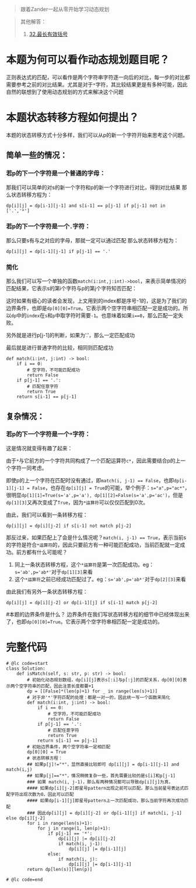 > 跟着Zander一起从零开始学习动态规划

> 其他解答：
> 1. [32.最长有效括号](https://leetcode-cn.com/problems/longest-valid-parentheses/solution/dong-tai-gui-hua-cong-ling-kai-shi-zui-c-kxik/)

# 本题为何可以看作动态规划题目呢？
正则表达式的匹配，可以看作是两个字符串字符逐一向后的对比，每一步的对比都需要参考之前的对比结果。尤其是对于`*`字符，其比较结果更是有多种可能，因此自然的联想到了使用动态规划的方式来解决这个问题

# 本题状态转移方程如何提出？
本题的状态转移方式十分多样，我们可以从p的新一个字符开始来思考这个问题。

## 简单一些的情况：

### 若p的下一个字符是一个普通的字母：
那我们可以简单的对s的新一个字符和p的新一个字符进行对比，得到对比结果
那么状态转移方程为：
```
dp[i][j] = dp[i-1][j-1] and s[i-1] == p[j-1] if p[j-1] not in ['.','*']
```

### 若p的下一个字符是一个`.`字符：
那么只要s有与之对应的字母，那就一定可以通过匹配
那么状态转移方程为：
```
dp[i][j] = dp[i-1][j-1] if p[j-1] == '.'
```

### 简化
那么我们可以写一个单独的函数`match(i:int,j:int)->bool`，来表示简单情况的匹配结果，它表示s的第i个字符与p的第j个字符知否匹配：

这时如果有细心的读者会发现，上文用到的index都是序号-1的，这是为了我们的边界条件，也即是`dp[0][0]=True`。它表示两个空字符串相匹配一定是成功的。所以`dp`中的`index`在`s`和`p`中取字符时需要`-1`。也意味着如果`i==0`，那么匹配一定失败。

另外就是进行p[j-1]的判断，如果为'.'，那么一定匹配成功

最后就是进行普通字符的比较，相同则匹配成功

```
def match(i:int, j:int) -> bool:
    if i == 0:
        # 空字符，不可能匹配成功
        return False
    if p[j-1] == '.':
        # 匹配任意字符
        return True
    return s[i-1] == p[j-1]
```

## 复杂情况：

### 若p的下一个字符是一个`*`字符：
这是情况就变得有趣了起来：

由于`*`与它前方的一个字符共同构成了一个匹配运算符`c*`，因此需要结合p的上一个字符一同考虑。

即使p的上一个字符在匹配时没有通过，即`match(i, j-1) == False`，也即`dp[i-1][j-1] = False`，也存在`dp[i][j] = True`的可能，举个例子：`s="a",p="ac*"`，很明显`dp[1][1]=True(s='a',p='a'), dp[1][2]=False(s='a',p='ac')`，但是`dp[1][3]`又再次变成了`True`，因为`*运算符`可以仅仅匹配到0次。

由此，我们可以看到一条转移方程：
```
dp[i][j] = dp[i][j-2] if s[i-1] not match p[j-2]
```

那反过来，如果匹配上了会是什么情况呢？`match(i, j-1) == True`，表示当前s的字符是符合`*运算符`的，因此只要前方有一种可能匹配成功，当前匹配就一定成功。前方都有什么可能呢？
1. 同上一条状态转移方程，这个`*运算符`是第一次匹配成功。eg：`s='ab',p='ab*'`对于`dp[1][3]`来看
2. 这个`*运算符`之前已经成功匹配过了。eg：`s='ab',p='ab*'`对于`dp[2][3]`来看

由此我们有另外一条状态转移方程：
```
dp[i][j] = dp[i][j-2] or dp[i-1][j] if s[i-1] match p[j-2]
```

#本题的边界条件是什么？
边界条件在我们写状态转移方程的细节中已经体现出来了，也即`dp[0][0]=True`。它表示两个空字符串相匹配一定是成功的。


# 完整代码
```
# @lc code=start
class Solution:
    def isMatch(self, s: str, p: str) -> bool:
        # 初始化动态规划数组，dp[i][j]表示s[:i]与p[:j]的匹配关系，dp[0][0]表示两个空字符串的匹配，因此注意长度都要+1
        dp = [[False]*(len(p)+1) for _ in range(len(s)+1)]
        # 对于非'*'字符匹配的处理：都是一对一的，因此统一写一个函数来简化
        def match(i:int, j:int) -> bool:
            if i == 0:
                # 空字符，不可能匹配成功
                return False
            if p[j-1] == '.':
                # 匹配任意字符
                return True
            return s[i-1] == p[j-1]
        # 初始边界条件，两个空字符串一定相匹配
        dp[0][0] = True
        # 状态转移方程：
        ## 如果p[j]!="*"，显然直接比较即可 dp[i][j] = dp[i-1][j-1] and match(i,j)
        ## 如果p[j]=="*"，情况稍微复杂一些，首先需要比较的是s[i]和p[j-1]
        ### 如果 match(i, j-1)，那么有两种情况都可以导致dp[i][j]为真，
        #### 如果dp[i][j-2]即星号pattern出现之前可以匹配，那么当前星号表达式匹配字符出现次数为0，因此可以匹配
        #### 如果dp[i-1][j]即星号pattern上一次匹配成功，那么当前字符再次成功匹配
        ### 因此dp[i][j] = dp[i][j-2] or dp[i-1][j] if match[i, j-1] else dp[i][j-2]
        for i in range(len(s)+1):
            for j in range(1, len(p)+1):
                if p[j-1] == '*':
                    dp[i][j] |= dp[i][j-2]
                    if match(i, j-1):
                        dp[i][j] |= dp[i-1][j]
                else:
                    if match(i, j):
                        dp[i][j] |= dp[i-1][j-1]
        return dp[len(s)][len(p)]
        
# @lc code=end
```
